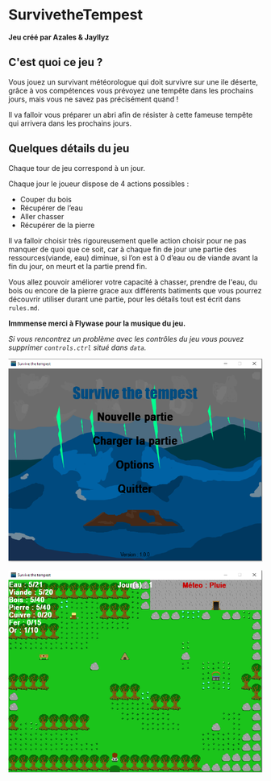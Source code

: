 # SurvivetheTempest

**Jeu créé par Azales &amp; Jayllyz**

## C'est quoi ce jeu ?

Vous jouez un survivant météorologue qui doit survivre sur une ile déserte, grâce à vos compétences vous prévoyez une tempête dans les prochains jours, mais vous ne savez pas précisément quand !

Il va falloir vous préparer un abri afin de résister à cette fameuse tempête qui arrivera dans les prochains jours.

## Quelques détails du jeu

Chaque tour de jeu correspond à un jour.

Chaque jour le joueur dispose de 4 actions possibles :

- Couper du bois
- Récupérer de l’eau
- Aller chasser
- Récupérer de la pierre

Il va falloir choisir très rigoureusement quelle action choisir pour ne pas manquer de quoi que ce soit, car à chaque fin de jour une partie des ressources(viande, eau) diminue, si l’on est à 0 d’eau ou de viande avant la fin du jour, on meurt et la partie prend fin.

Vous allez pouvoir améliorer votre capacité à chasser, prendre de l'eau, du bois ou encore de la pierre grace aux différents batiments que vous pourrez découvrir utiliser durant une partie, pour les détails tout est écrit dans `rules.md`.

**Immmense merci à Flywase pour la musique du jeu.**

_Si vous rencontrez un problème avec les contrôles du jeu vous pouvez supprimer `controls.ctrl` situé dans `data`._

![Menu](images/menu_game.png)

![Gamescreen](images/game_screen.png)
